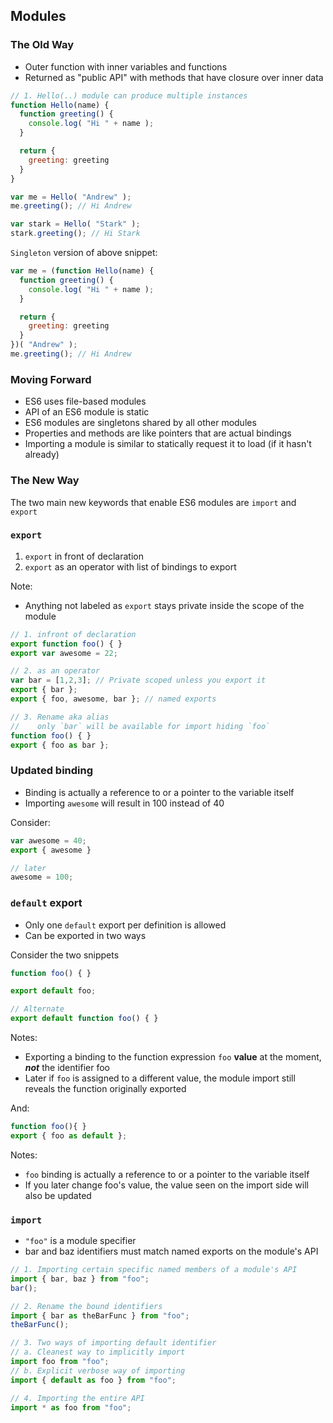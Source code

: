 ## Modules

### The Old Way
- Outer function with inner variables and functions
- Returned as "public API" with methods that have closure over inner data

```js
// 1. Hello(..) module can produce multiple instances
function Hello(name) {
  function greeting() {
    console.log( "Hi " + name );
  }

  return {
    greeting: greeting
  }
}

var me = Hello( "Andrew" );
me.greeting(); // Hi Andrew

var stark = Hello( "Stark" );
stark.greeting(); // Hi Stark
```

`Singleton` version of above snippet:
```js
var me = (function Hello(name) {
  function greeting() {
    console.log( "Hi " + name );
  }

  return {
    greeting: greeting
  }
})( "Andrew" );
me.greeting(); // Hi Andrew
```

### Moving Forward
- ES6 uses file-based modules
- API of an ES6 module is static
- ES6 modules are singletons shared by all other modules
- Properties and methods are like pointers that are actual bindings
- Importing a module is similar to statically request it to load (if it hasn't already)

### The New Way
The two main new keywords that enable ES6 modules are `import` and `export`

### `export`
1. `export` in front of declaration
2. `export` as an operator with list of bindings to export

Note:
- Anything not labeled as `export` stays private inside the scope of the module

```js
// 1. infront of declaration
export function foo() { }
export var awesome = 22;

// 2. as an operator
var bar = [1,2,3]; // Private scoped unless you export it
export { bar };
export { foo, awesome, bar }; // named exports

// 3. Rename aka alias
//    only `bar` will be available for import hiding `foo`
function foo() { }
export { foo as bar };
```

### Updated binding
- Binding is actually a reference to or a pointer to the variable itself
- Importing `awesome` will result in 100 instead of 40

Consider:
```js
var awesome = 40;
export { awesome }

// later
awesome = 100;
```

### `default` export
- Only one `default` export per definition is allowed
- Can be exported in two ways

Consider the two snippets
```js
function foo() { }

export default foo;

// Alternate
export default function foo() { }
```
Notes:
- Exporting a binding to the function expression `foo` **value** at the moment, ***not*** the identifier foo
- Later if `foo` is assigned to a different value, the module import still reveals the function originally exported

And:
```js
function foo(){ }
export { foo as default };
```
Notes:
- `foo` binding is actually a reference to or a pointer to the variable itself
- If you later change foo's value, the value seen on the import side will also be updated

### `import`
- `"foo"` is a module specifier
- bar and baz identifiers must match named exports on the module's API

```js
// 1. Importing certain specific named members of a module's API
import { bar, baz } from "foo";
bar();

// 2. Rename the bound identifiers
import { bar as theBarFunc } from "foo";
theBarFunc();

// 3. Two ways of importing default identifier
// a. Cleanest way to implicitly import
import foo from "foo";
// b. Explicit verbose way of importing
import { default as foo } from "foo";

// 4. Importing the entire API
import * as foo from "foo";

```
